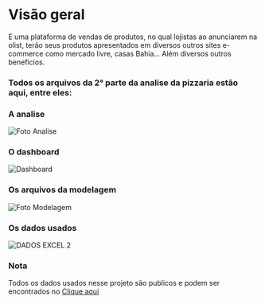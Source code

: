 # Visão geral 
E uma plataforma de vendas de produtos, no qual lojistas ao anunciarem na olist, terão seus produtos apresentados em diversos outros sites e-commerce como mercado livre, casas Bahia... Além diversos outros beneficios.

 ### Todos os arquivos da 2° parte da analise da pizzaria estão aqui, entre eles:

### A analise
![Foto Analise](https://github.com/alex-ramos-d-a/Analise_Funil_de_Marketing_Olist/assets/115717016/391efdcd-60e6-4317-b981-eb07e747946b)

### O dashboard
![Dashboard](https://github.com/alex-ramos-d-a/Analise_Funil_de_Marketing_Olist/assets/115717016/ced72f0a-d9af-44f8-988a-7f7516cff44d)



### Os arquivos da modelagem
![Foto Modelagem](https://github.com/alex-ramos-d-a/Analise_Funil_de_Marketing_Olist/assets/115717016/f4c2e315-b512-4543-a0c4-5c0f20980c25)



### Os dados usados
![DADOS EXCEL 2 ](https://github.com/alex-ramos-d-a/Analise_Funil_de_Marketing_Olist/assets/115717016/af7699c8-6eb1-4106-a541-dc8fab5ce328)

### Nota
Todos os dados usados nesse projeto são publicos e podem ser encontrados no 
[Clique aqui](https://www.kaggle.com/datasets/olistbr/marketing-funnel-olist/code?select=olist_marketing_qualified_leads_dataset.csv)
